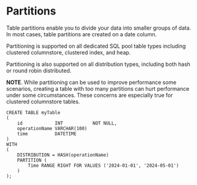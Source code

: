 # Partitions

Table partitions enable you to divide your data into smaller groups of data. In most cases, table partitions are created on a date column. 

Partitioning is supported on all dedicated SQL pool table types including clustered columnstore, clustered index, and heap. 

Partitioning is also supported on all distribution types, including both hash or round robin distributed.

**NOTE**. While partitioning can be used to improve performance some scenarios, creating a table with too many partitions can hurt performance under some circumstances. These concerns are especially true for clustered columnstore tables.

```
CREATE TABLE myTable
(  
    id            INT           NOT NULL,  
    operationName VARCHAR(100) 
    time          DATETIME
)  
WITH 
(
    DISTRIBUTION = HASH(operationName)
    PARTITION (
        Time RANGE RIGHT FOR VALUES ('2024-01-01', '2024-05-01')
    )
);
```